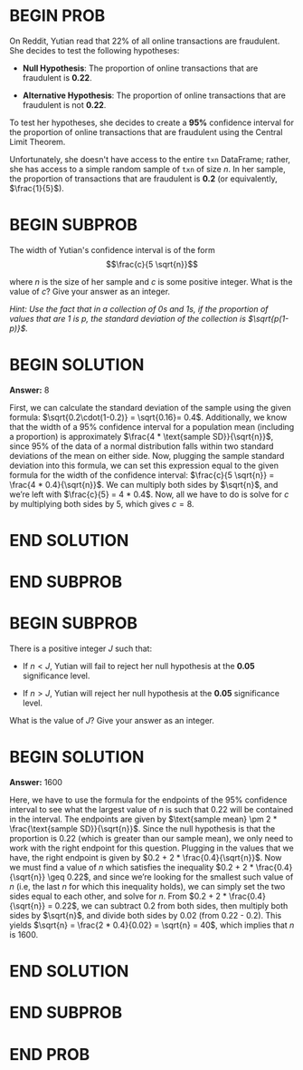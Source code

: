 # BEGIN PROB

On Reddit, Yutian read that 22% of all online transactions are
fraudulent. She decides to test the following hypotheses:

-   **Null Hypothesis**: The proportion of online transactions that are
    fraudulent is **0.22**.

-   **Alternative Hypothesis**: The proportion of online transactions
    that are fraudulent is not **0.22**.

To test her hypotheses, she decides to create a **95%** confidence
interval for the proportion of online transactions that are fraudulent
using the Central Limit Theorem.

Unfortunately, she doesn't have access to the entire `txn` DataFrame;
rather, she has access to a simple random sample of `txn` of size $n$.
In her sample, the proportion of transactions that are fraudulent is
**0.2** (or equivalently, $\frac{1}{5}$).

# BEGIN SUBPROB

The width of Yutian's confidence interval is of the form
$$\frac{c}{5 \sqrt{n}}$$

where $n$ is the size of her sample and $c$ is some positive integer.
What is the value of $c$? Give your answer as an integer.

*Hint: Use the fact that in a collection of 0s and 1s, if the proportion
of values that are 1 is $p$, the standard deviation of the collection is
$\sqrt{p(1-p)}$.*

# BEGIN SOLUTION
**Answer:** 8

First, we can calculate the standard deviation of the sample using the given formula: $\sqrt{0.2\cdot(1-0.2)} = \sqrt{0.16}= 0.4$. Additionally, we know that the width of a 95% confidence interval for a population mean (including a proportion) is approximately $\frac{4 * \text{sample SD}}{\sqrt{n}}$, since 95% of the data of a normal distribution falls within two standard deviations of the mean on either side. Now, plugging the sample standard deviation into this formula, we can set this expression equal to the given formula for the width of the confidence interval: $\frac{c}{5 \sqrt{n}} = \frac{4 * 0.4}{\sqrt{n}}$. We can multiply both sides by $\sqrt{n}$, and we’re left with $\frac{c}{5} = 4 * 0.4$. Now, all we have to do is solve for $c$ by multiplying both sides by 5, which gives $c = 8$.

# END SOLUTION

# END SUBPROB

# BEGIN SUBPROB

There is a positive integer $J$ such that:

-   If $n < J$, Yutian will fail to reject her null hypothesis at the
    **0.05** significance level.

-   If $n > J$, Yutian will reject her null hypothesis at the **0.05**
    significance level.

What is the value of $J$? Give your answer as an integer.

# BEGIN SOLUTION
**Answer:** 1600

Here, we have to use the formula for the endpoints of the 95% confidence interval to see what the largest value of $n$ is such that 0.22 will be contained in the interval. The endpoints are given by $\text{sample mean} \pm 2 * \frac{\text{sample SD}}{\sqrt{n}}$. Since the null hypothesis is that the proportion is 0.22 (which is greater than our sample mean), we only need to work with the right endpoint for this question. Plugging in the values that we have, the right endpoint is given by $0.2 + 2 * \frac{0.4}{\sqrt{n}}$. Now we must find a value of $n$ which satisfies the inequality $0.2 + 2 * \frac{0.4}{\sqrt{n}} \geq 0.22$, and since we’re looking for the smallest such value of $n$ (i.e, the last $n$ for which this inequality holds), we can simply set the two sides equal to each other, and solve for $n$. From $0.2 + 2 * \frac{0.4}{\sqrt{n}} = 0.22$, we can subtract 0.2 from both sides, then multiply both sides by $\sqrt{n}$, and divide both sides by 0.02 (from 0.22 - 0.2). This yields $\sqrt{n} = \frac{2 * 0.4}{0.02} = \sqrt{n} = 40$, which implies that $n$ is 1600.


# END SOLUTION

# END SUBPROB

# END PROB